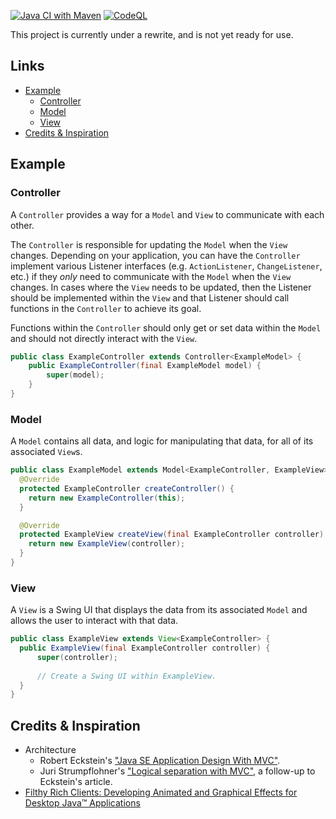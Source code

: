 [![Java CI with Maven](https://github.com/Valkryst/VMVC/actions/workflows/maven.yml/badge.svg)](https://github.com/Valkryst/VMVC/actions/workflows/maven.yml)
[![CodeQL](https://github.com/Valkryst/VMVC/actions/workflows/codeql.yml/badge.svg)](https://github.com/Valkryst/VMVC/actions/workflows/codeql.yml)

This project is currently under a rewrite, and is not yet ready for use.

## Links

* [Example](https://github.com/Valkryst/VMVC#example)
  * [Controller](https://github.com/Valkryst/VMVC#controller)
  * [Model](https://github.com/Valkryst/VMVC#model)
  * [View](https://github.com/Valkryst/VMVC#view)
* [Credits & Inspiration](https://github.com/Valkryst/VMVC#credits--inspiration)

## Example

### Controller

A `Controller` provides a way for a `Model` and `View` to communicate with each other. 

The `Controller` is responsible for updating the `Model` when the `View` changes. Depending on your application, you can
have the `Controller` implement various Listener interfaces (e.g. `ActionListener`, `ChangeListener`, etc.) if they
_only_ need to communicate with the `Model` when the `View` changes. In cases where the `View` needs to be updated,
then the Listener should be implemented within the `View` and that Listener should call functions in the `Controller`
to achieve its goal.

Functions within the `Controller` should only get or set data within the `Model` and should not directly interact with
the `View`.

```java
public class ExampleController extends Controller<ExampleModel> {
    public ExampleController(final ExampleModel model) {
        super(model);
    }
}
```

### Model

A `Model` contains all data, and logic for manipulating that data, for all of its associated `View`s.

```java
public class ExampleModel extends Model<ExampleController, ExampleView> {
  @Override
  protected ExampleController createController() {
    return new ExampleController(this);
  }

  @Override
  protected ExampleView createView(final ExampleController controller) {
    return new ExampleView(controller);
  }
}
```

### View

A `View` is a Swing UI that displays the data from its associated `Model` and allows the user to interact with that data.

```java
public class ExampleView extends View<ExampleController> {
  public ExampleView(final ExampleController controller) {
      super(controller);
      
      // Create a Swing UI within ExampleView.
  }
}
```

## Credits & Inspiration

* Architecture
    * Robert Eckstein's ["Java SE Application Design With MVC"](https://www.oracle.com/technical-resources/articles/javase/application-design-with-mvc.html).
    * Juri Strumpflohner's ["Logical separation with MVC"](https://juristr.com/blog/2008/03/logical-separation-with-mvc/), a follow-up to Eckstein's article.
* [Filthy Rich Clients: Developing Animated and Graphical Effects for Desktop Java™ Applications](https://www.amazon.ca/Filthy-Rich-Clients-Developing-Applications/dp/0132413930/)